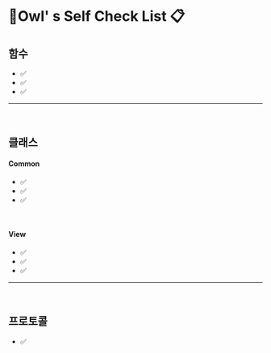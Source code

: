 # 🦉Owl' s  Self Check List 📋



## 함수

- ✅
- ✅
- ✅

---

<br>

## 클래스

#### Common

- ✅
- ✅
- ✅

<br>

#### View

- ✅
- ✅
- ✅

---

<br>

## 프로토콜

- ✅






